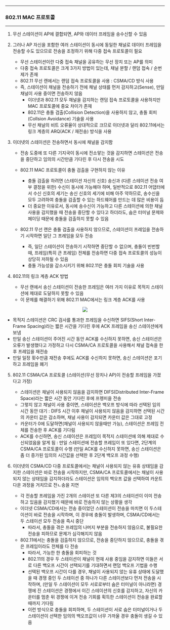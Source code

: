 -----
### 802.11 MAC 프로토콜
-----
1. 무선 스테이션이 AP에 결합되면, AP와 데이터 프레임을 송수신할 수 있음
2. 그러나 AP 자신을 포함한 여러 스테이션이 동시에 동일한 채널로 데이터 프레임을 전송할 수도 있으므로 전송을 조정하기 위해 다중 접속 프로토콜이 필요
   - 무선 스테이션이란 다중 접속 채널을 공유하는 무선 장치 또는 AP를 의미
   - 다중 접속 프로토콜은 크게 3가지 방법이 있는데, 채널 분할 / 랜덤 접속 / 순번제가 존재
   - 802.11 무선 랜에서는 랜덤 접속 프로토콜을 사용 : CSMA/CD 방식 사용
   - 즉, 스테이션이 채널을 전송하기 전에 채널 상태를 먼저 감지하고(Sense), 만일 채널이 사용 중이면 전송하지 않음
     + 이더넷과 802.11 모두 채널을 감지하는 랜덤 접속 프로토콜을 사용하지만 MAC 프로토콜에 중요 차이가 존재
     + 802.11은 충돌 검출(Collision Detection)을 사용하지 않고, 충돌 회피(Collsion Avoidance) 기술을 사용
     + 무선 채널의 비트 오류율이 상대적으로 크므로 이더넷과 달리 802.11에서는 링크 계층의 ARQ(ACK / 재전송) 방식을 사용
    
3. 이더넷의 스테이션은 전송하면서 동시에 채널을 감지함
   - 전송 도중에 또 다른 기지국이 동시에 전소앟는 것을 감지하면 스테이션은 전송을 중단하고 임의의 시간만큼 기다린 후 다시 전송을 시도
   - 802.11 MAC 프로토콜이 충돌 검출을 구현하지 않는 이유
     + 충돌 검출을 하려면 (스테이션 자신의 신호) 송신과 (다른 스테이션 전송 여부 결정을 위한) 수신이 동시에 가능해야 하며, 일반적으로 802.11 어댑터에서 수신 신호의 세기는 송신 신호의 세기에 비해 아주 약하므로, 송수신을 모두 고려하여 충돌을 검출할 수 있는 하드웨어를 만드는 데 많은 비용이 듬
     + 더 중요한 이유로서, 동시에 송수신이 가능하고 다른 스테이션에 의한 채널 사용을 감지했을 때 전송을 중단할 수 있다고 하더라도, 숨은 터미널 문제와 페이딩 때문에 충돌을 검출하지 못할 수 있음

   - 802.11 무선 랜은 충돌 검출을 사용하지 않으므로, 스테이션이 프레임을 전송하기 시작하면 일단 그 프레임을 모두 전송
     + 즉, 일단 스테이션이 전송하기 시작하면 중단할 수 없으며, 충돌이 빈번할 때, 프레임(특히 큰 프레임) 전체를 전송하면 다중 접속 프로토콜의 성능이 상당히 저하될 수 있음
     + 충돌 가능성을 감소시키기 위해 802.11은 충돌 회피 기술을 사용

4. 802.11의 링크 계층 ACK 방법
   - 무선 랜에서 송신 스테이션이 전송한 프레임은 여러 가지 이유로 목적지 스테이션에 제대로 도달하지 못할 수 있음
   - 이 문제를 해결하기 위해 802.11 MAC에서는 링크 계층 ACK를 사용
<div align="center">
<img src="https://github.com/user-attachments/assets/238c4ca8-c7f7-4e9e-815a-1573571aed32">
</div>

   - 목적지 스테이션은 CRC 검사를 통과한 프레임을 수신하면 SIFS(Short Inter-Frame Spacing)라는 짧은 시간을 기다린 후에 ACK 프레임을 송신 스테이션에게 보냄
   - 만일 송신 스테이션이 주어진 시간 동안 ACK를 수신하지 못하면, 송신 스테이션은 오류가 발생했다고 가정하고 다시 CSMA/CA 프로토콜을 사용해서 채널 접속을 한 후 프레임을 재전송
   - 만일 일정 횟수만큼 재전송 후에도 ACK를 수신하지 못하면, 송신 스테이션은 포기하고 프레임을 폐기

5. 802.11 CSMA/CA 프로토콜 (스테이션(무선 장치나 AP)이 전송할 프레임을 가졌다고 가정)
   - 스테이션은 채널이 사용되지 않음을 감지하면 DIFS(Distributed Inter-Frame Space)라는 짧은 시간 동안 기다린 후에 프렝미을 전송
   - 그렇지 않고 채널이 사용 중이면, 스테이션은 백오프 방식에 따라 선택된 임의 시간 동안 대기 : DIFS 시간 이후 채널이 사용되지 않음을 감지하면 선택된 시간의 카운터 값은 감소하며, 채널 사용이 감지되면 카운터 값은 그대로 고정
   - 카운터가 0에 도달하면(채널이 사용되지 않을때만 가능), 스테이션은 프레임 전체를 전송한 후 ACK를 기다림
   - ACK를 수신하면, 송신 스테이션은 프레임이 목적지 스테이션에 의해 제대로 수신되었음을 알게 됨 : 만일 스테이션에 전송할 프레임이 또 있다면, 2단계의 CSMA/CA 프로토콜이 수행 (만일 ACK를 수신하지 못하면, 송신 스테이션은 좀 더 증가된 임의의 시간값을 선택한 후 2단계 백오프 과정 수행)

6. 이더넷의 CSMA/CD 다중 프로토콜에서는 채널이 사용되지 않는 유휴 상태임을 감지한 스테이션은 바로 전송을 시작하지만, CSMA/CA 프로토콜에서는 채널이 사용되지 않는 상태임을 감지하더라도 스테이션은 임의의 백오프 값을 선택하여 카운트 다운 과정을 거치므로 전ㄴ송을 지연
   - 각 전송할 프레임을 가진 2개의 스테이션 또 다른 제3의 스테이션이 이미 전송하고 있음을 감지했기 때문에 바로 전송하지 않는 상황을 생각
   - 이더넷 CSMA/CD에서는 전송 중이었던 스테이션이 전송을 마치면 이 두스테이션이 바로 전송을 시작하며, 이 경우에 충돌이 발생하며, CSMA/CD에서는 두 스테이션 모두 전송을 즉시 중단
     + 따라서, 충돌을 겪은 프레임의 나머지 부분을 전송하지 않음으로, 불필요한 전송을 피하므로 문제가 심각해지지 않음
   - 802.11에서는 충돌을 검출하지 않으므로, 전송을 중단하지 않으므로, 충돌을 겪은 프레임이라도 전체를 다 전송
     + 따라서, 가능한 한 충돌을 회피하는 것
     + 802.11의 경우 두 스테이션이 채널이 현재 사용 중임을 감지하면 이들은 서로 다른 백오프 시간이 선택되기를 기대하면서 랜덤 백오프 기법을 수행
     + 선택된 백오프 시간이 다를 경우, 채널이 사용되지 않는 유휴 상태에 도달했을 때 경쟁 중인 두 스테이션 중 하나가 다른 스테이션보다 먼저 전송을 시작하며, (만일 두 스테이션이 모두 서로로부터 숨은 터미널이 아니라면) 경쟁에 진 스테이션은 경쟁에서 이긴 스테이션의 신호를 감지하고, 자신의 카운터를 멈춘 뒤 경쟁에 이겨 전송 기회를 획득한 스테이션이 전송을 완료할 때까지 기다림
     + 이런 방식으로 충돌을 회피하며, 두 스테이션이 서로 숨은 터미널이거나 두 스테이션이 선택한 임의의 백오프값이 너무 가까울 경우 충돌이 생길 수 있음
  
